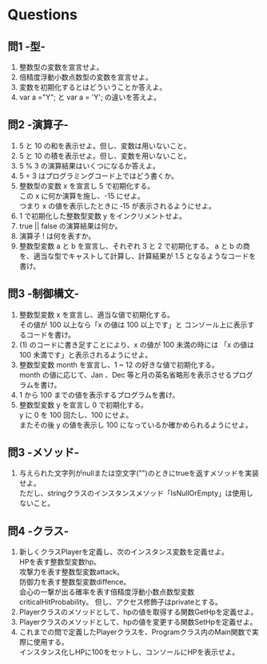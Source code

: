 # Questions
## 問1 -型-
  1. 整数型の変数を宣言せよ。
  1. 倍精度浮動小数点数型の変数を宣言せよ。
  1. 変数を初期化するとはどういうことか答えよ。
  1. var a ="Y";  と  var a = 'Y';  の違いを答えよ。

## 問2 -演算子-
  1. 5 と 10 の和を表示せよ。但し、変数は用いないこと。
  1. 5 と 10 の積を表示せよ。但し、変数を用いないこと。
  1. 5 % 3 の演算結果はいくつになるか答えよ。
  1. 5 ÷ 3 はプログラミングコード上ではどう書くか。
  1. 整数型の変数 x を宣言し 5 で初期化する。  
  この x に何か演算を施し、-15 にせよ。  
  つまり x の値を表示したときに ‐15 が表示されるようにせよ。
  1. 1 で初期化した整数型変数 y をインクリメントせよ。
  1. true || false の演算結果は何か。
  1. 演算子 ! は何を表すか。
  1. 整数型変数 a と b を宣言し、それぞれ 3 と 2 で初期化する。
  a と b の商を、適当な型でキャストして計算し、計算結果が 1.5 となるようなコードを書け。

## 問3 -制御構文-
  1. 整数型変数 x を宣言し、適当な値で初期化する。  
  その値が 100 以上なら「x の値は 100 以上です」と
  コンソール上に表示するコードを書け。
  1. (1) のコードに書き足すことにより、x の値が 100 未満の時には
  「x の値は 100 未満です」と表示されるようにせよ。
  1. 整数型変数 month を宣言し、1 ~ 12 の好きな値で初期化する。  
  month の値に応じて、Jan 、Dec 等と月の英名省略形を表示させるプログラムを書け。
  1. 1 から 100 までの値を表示するプログラムを書け。
  1. 整数型変数 y を宣言し 0 で初期化する。  
  y に 0 を 100 回たし、100 にせよ。  
  またその後 y の値を表示し 100 になっているか確かめられるようにせよ。

## 問3 -メソッド-
  1. 与えられた文字列がnullまたは空文字("")のときにtrueを返すメソッドを実装せよ。  
  ただし、stringクラスのインスタンスメソッド「IsNullOrEmpty」は使用しないこと。

## 問4 -クラス-
  1. 新しくクラスPlayerを定義し、次のインスタンス変数を定義せよ。  
  HPを表す整数型変数hp。  
  攻撃力を表す整数型変数attack。  
  防御力を表す整数型変数diffence。  
  会心の一撃が出る確率を表す倍精度浮動小数点数型変数criticalHitProbability。
  但し、アクセス修飾子はprivateとする。
  1. Playerクラスのメソッドとして、hpの値を取得する関数GetHpを定義せよ。
  1. Playerクラスのメソッドとして、hpの値を変更する関数SetHpを定義せよ。
  1. これまでの問で定義したPlayerクラスを、Programクラス内のMain関数で実際に使用する。  
  インスタンス化しHPに100をセットし、コンソールにHPを表示せよ。

